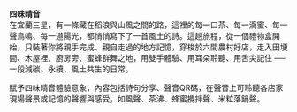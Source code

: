 **四味晴音**  
在宜蘭三星，有⼀條藏在稻浪與⼭⾵之間的路，這裡的每⼀⼝茶、每⼀滴蜜、每⼀聲⿃鳴、每⼀道陽光，都悄悄寫下了⼀⾸⾵⼟的詩。這趟旅程，從⼀個禮物盒開始，只裝著你將親⼿完成、親⾃⾛過的地⽅記憶，穿梭於六間農村好店，⾛⼊⽥埂間、⽊屋裡、廚房旁、蜜蜂群舞之地，⽤雙⼿體驗、⽤⽿朵聆聽、⽤⾆尖記住 ── ⼀段減碳、永續、⾵⼟共⽣的⽇常。

賦予四味晴⾳體驗意象，內容包括詩句分享、聲⾳QR碼，在聲⾳上可聆聽各店家現場聲景或記憶的聲響與感受，如⾵聲、茶沸、蜂蜜攪拌聲、⽶粒落鍋聲。
